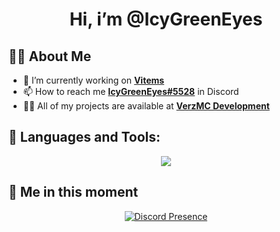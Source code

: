 <h1 align="center">Hi, i’m @IcyGreenEyes</h1>

## 🙋‍♂️ About Me
- 🔭 I’m currently working on **[Vitems](https://dsc.gg/verzdev/)**
- 📫 How to reach me **[IcyGreenEyes#5528](https://discord.com/users/599670469716869150)** in Discord
- 👨‍💻 All of my projects are available at **[VerzMC Development](https://dsc.gg/verzdev/)**

## 🚀 Languages and Tools:
<p align="center">
  <a href="https://skillicons.dev">
    <img src="https://skillicons.dev/icons?i=js,ts,html,css,bootstrap,nodejs,express,vscode,neovim,vim,atom,cloudflare,git,github,discord,bots,linux,mongodb,nginx,redis,wordpress,heroku&perline=11" />
  </a>
</p>

## 👤 Me in this moment
<p align="center">
    <a href="https://discord.com/users/599670469716869150" target="_blank" rel="nofollow">
        <img src="https://lanyard-profile-readme.vercel.app/api/599670469716869150?idleMessage=Probably%20coding%20Vitems..." alt="Discord Presence" align="center">
    </a>
</p>
